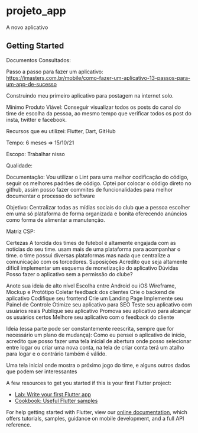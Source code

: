 # projeto_app

A novo aplicativo

## Getting Started

Documentos Consultados:

Passo a passo para fazer um aplicativo:  https://imasters.com.br/mobile/como-fazer-um-aplicativo-13-passos-para-um-app-de-sucesso

Construindo meu primeiro aplicativo para postagem na internet solo.

Mínimo Produto Viável: Conseguir visualizar todos os posts do canal do time de escolha da pessoa, ao mesmo tempo que verificar todos os post do insta, twitter e facebook.

Recursos que eu utilizei:
Flutter, Dart, GitHub

Tempo:
6 meses => 15/10/21

Escopo:
Trabalhar nisso

Qualidade:

Documentação:
Vou utilizar o Lint para uma melhor codificação do código, seguir os melhores padrões de código.
Optei por colocar o código direto no github, assim posso fazer commites de funcionalidades para melhor documentar o processo do software

Objetivo: Centralizar todas as mídias sociais do club que a pessoa escolher em uma só plataforma de forma organizada e bonita oferecendo anúncios como forma de alimentar a manutenção.

Matriz CSP:

Certezas
A torcida dos times de futebol é altamente engajada com as notícias do seu time.
usam mais de uma plataforma para acompanhar o time.
o time possui diversas plataformas mas nada que centralize a comunicação com os torcedores.
Suposições
Acredito que seja altamente difícil implementar um esquema de monetização do aplicativo
Dúvidas
Posso fazer o aplicativo sem a permissão do clube?

Anote sua ideia de alto nível
Escolha entre Android ou iOS
Wireframe, Mockup e Protótipo
Coletar feedback dos clientes
Crie o backend de aplicativo
Codifique seu frontend
Crie um Landing Page
Implemente seu Painel de Controle
Otimize seu aplicativo para SEO
Teste seu aplicativo com usuários reais
Publique seu aplicativo
Promova seu aplicativo para alcançar os usuários certos
Melhore seu aplicativo com o feedback do cliente

Ideia (essa parte pode ser constantemente reescrita, sempre que for necessário um plano de mudança): Como eu pensei o aplicativo de início, acredito que posso fazer uma tela inicial de abertura onde posso selecionar entre logar ou criar uma nova conta, na tela de criar conta terá um atalho para logar e o contrário também é válido.

Uma tela inicial onde mostra o próximo jogo do time, e alguns outros dados que podem ser interessantes







A few resources to get you started if this is your first Flutter project:

- [Lab: Write your first Flutter app](https://flutter.dev/docs/get-started/codelab)
- [Cookbook: Useful Flutter samples](https://flutter.dev/docs/cookbook)

For help getting started with Flutter, view our
[online documentation](https://flutter.dev/docs), which offers tutorials,
samples, guidance on mobile development, and a full API reference.
